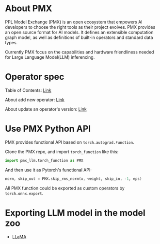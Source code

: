 # About PMX

PPL Model Exchange (PMX) is an open ecosystem that empowers AI developers to choose the right tools as their project evolves. PMX provides an open source format for AI models. It defines an extensible computation graph model, as well as definitions of built-in operators and standard data types.

Currently PMX focus on the capabilities and hardware friendliness needed for Large Language Model(LLM) inferencing.

# Operator spec

Table of Contents: [Link](docs/OperatorsTOC.md)

About add new operator: [Link](docs/AddNewOp.md)

About update an operator's version: [Link](docs/UpdateOp.md)

# Use PMX Python API

PMX provides functional API based on `torch.autograd.Function`.

Clone the PMX repo, and import `torch_function` like this:

```python
import pmx_llm.torch_function as PMX
```

And then use it as Pytorch's functional API:

```python
norm, skip_out = PMX.skip_rms_norm(x, weight, skip_in, -1, eps)
```

All PMX function could be exported as custom operators by `torch.onnx.export`.

# Exporting LLM model in the model zoo

- [LLaMA](model_zoo/llama/facebook/README.md)
